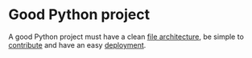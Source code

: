 # Good Python project

A good Python project must have a clean [file architecture](file-architecture.md), be simple to [contribute](contribute.md) and have an easy [deployment](deploy.md).
